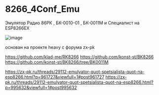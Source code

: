 # 8266_4Conf_Emu

Эмулятор Радио 86РК , БК-0010-01 , БК-0011М и Специалист на ESP8266EX


![image](https://github.com/tank-uk/8266_4Conf_Emu/blob/main/board.PNG)



основан на проекте heavy с форума zx-pk

https://github.com/klad-me/RK8266
https://github.com/konst-st/BK8266
https://github.com/konst-st/BK8266/tree/BK0011M

https://zx-pk.ru/threads/29112-emulyator-quot-spetsialista-quot-na-esp8266.html?p=961727&viewfull=1#post961727
https://zx-pk.ru/threads/29112-emulyator-quot-spetsialista-quot-na-esp8266.html?p=995632&viewfull=1#post995632

